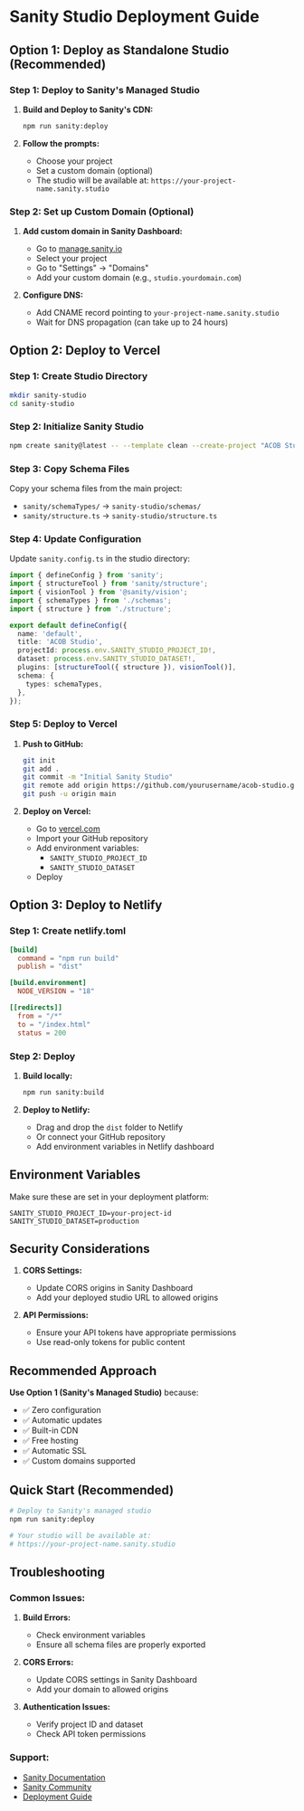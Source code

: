 # Sanity Studio Deployment Guide

## Option 1: Deploy as Standalone Studio (Recommended)

### Step 1: Deploy to Sanity's Managed Studio

1. **Build and Deploy to Sanity's CDN:**

   ```bash
   npm run sanity:deploy
   ```

2. **Follow the prompts:**
   - Choose your project
   - Set a custom domain (optional)
   - The studio will be available at: `https://your-project-name.sanity.studio`

### Step 2: Set up Custom Domain (Optional)

1. **Add custom domain in Sanity Dashboard:**
   - Go to [manage.sanity.io](https://manage.sanity.io)
   - Select your project
   - Go to "Settings" → "Domains"
   - Add your custom domain (e.g., `studio.yourdomain.com`)

2. **Configure DNS:**
   - Add CNAME record pointing to `your-project-name.sanity.studio`
   - Wait for DNS propagation (can take up to 24 hours)

## Option 2: Deploy to Vercel

### Step 1: Create Studio Directory

```bash
mkdir sanity-studio
cd sanity-studio
```

### Step 2: Initialize Sanity Studio

```bash
npm create sanity@latest -- --template clean --create-project "ACOB Studio" --dataset production
```

### Step 3: Copy Schema Files

Copy your schema files from the main project:

- `sanity/schemaTypes/` → `sanity-studio/schemas/`
- `sanity/structure.ts` → `sanity-studio/structure.ts`

### Step 4: Update Configuration

Update `sanity.config.ts` in the studio directory:

```typescript
import { defineConfig } from 'sanity';
import { structureTool } from 'sanity/structure';
import { visionTool } from '@sanity/vision';
import { schemaTypes } from './schemas';
import { structure } from './structure';

export default defineConfig({
  name: 'default',
  title: 'ACOB Studio',
  projectId: process.env.SANITY_STUDIO_PROJECT_ID!,
  dataset: process.env.SANITY_STUDIO_DATASET!,
  plugins: [structureTool({ structure }), visionTool()],
  schema: {
    types: schemaTypes,
  },
});
```

### Step 5: Deploy to Vercel

1. **Push to GitHub:**

   ```bash
   git init
   git add .
   git commit -m "Initial Sanity Studio"
   git remote add origin https://github.com/yourusername/acob-studio.git
   git push -u origin main
   ```

2. **Deploy on Vercel:**
   - Go to [vercel.com](https://vercel.com)
   - Import your GitHub repository
   - Add environment variables:
     - `SANITY_STUDIO_PROJECT_ID`
     - `SANITY_STUDIO_DATASET`
   - Deploy

## Option 3: Deploy to Netlify

### Step 1: Create netlify.toml

```toml
[build]
  command = "npm run build"
  publish = "dist"

[build.environment]
  NODE_VERSION = "18"

[[redirects]]
  from = "/*"
  to = "/index.html"
  status = 200
```

### Step 2: Deploy

1. **Build locally:**

   ```bash
   npm run sanity:build
   ```

2. **Deploy to Netlify:**
   - Drag and drop the `dist` folder to Netlify
   - Or connect your GitHub repository
   - Add environment variables in Netlify dashboard

## Environment Variables

Make sure these are set in your deployment platform:

```env
SANITY_STUDIO_PROJECT_ID=your-project-id
SANITY_STUDIO_DATASET=production
```

## Security Considerations

1. **CORS Settings:**
   - Update CORS origins in Sanity Dashboard
   - Add your deployed studio URL to allowed origins

2. **API Permissions:**
   - Ensure your API tokens have appropriate permissions
   - Use read-only tokens for public content

## Recommended Approach

**Use Option 1 (Sanity's Managed Studio)** because:

- ✅ Zero configuration
- ✅ Automatic updates
- ✅ Built-in CDN
- ✅ Free hosting
- ✅ Automatic SSL
- ✅ Custom domains supported

## Quick Start (Recommended)

```bash
# Deploy to Sanity's managed studio
npm run sanity:deploy

# Your studio will be available at:
# https://your-project-name.sanity.studio
```

## Troubleshooting

### Common Issues:

1. **Build Errors:**
   - Check environment variables
   - Ensure all schema files are properly exported

2. **CORS Errors:**
   - Update CORS settings in Sanity Dashboard
   - Add your domain to allowed origins

3. **Authentication Issues:**
   - Verify project ID and dataset
   - Check API token permissions

### Support:

- [Sanity Documentation](https://www.sanity.io/docs)
- [Sanity Community](https://www.sanity.io/community)
- [Deployment Guide](https://www.sanity.io/docs/deployment)
